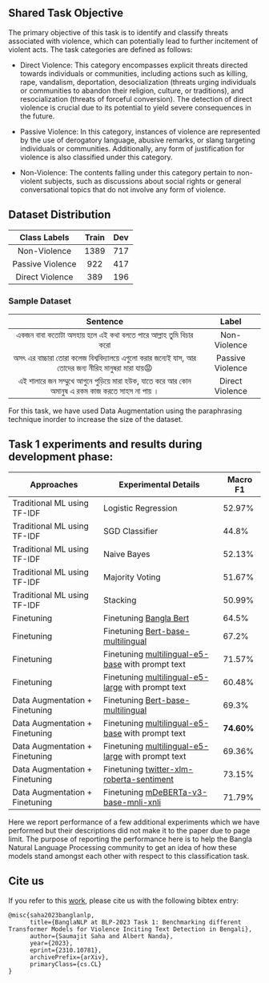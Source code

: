 ## Shared Task Objective 
The primary objective of this task is to identify and classify threats associated with violence, which can potentially lead to further incitement of violent acts.
The task categories are defined as follows:

- Direct Violence: This category encompasses explicit threats directed towards individuals or communities, including actions such as killing, rape, vandalism, deportation, desocialization (threats urging individuals or communities to abandon their religion, culture, or traditions), and resocialization (threats of forceful conversion). The detection of direct violence is crucial due to its potential to yield severe consequences in the future.

- Passive Violence: In this category, instances of violence are represented by the use of derogatory language, abusive remarks, or slang targeting individuals or communities. Additionally, any form of justification for violence is also classified under this category.

- Non-Violence: The contents falling under this category pertain to non-violent subjects, such as discussions about social rights or general conversational topics that do not involve any form of violence.

## Dataset Distribution

| **Class Labels** | **Train** | **Dev** |
|:----------------:|:---------:|:-------:|
|   Non-Violence   |    1389   |   717   |
| Passive Violence |    922    |   417   |
|  Direct Violence |    389    |   196   |

### Sample Dataset

|                                          **Sentence**                                          |     **Label**    |
|:----------------------------------------------------------------------------------------------:|:----------------:|
|                 একজন বাবা কতোটা অসহায় হলে এই কথা বলতে পারে আল্লাহ তুমি বিচার করো                 |   Non-Violence   |
| অসৎ এর বাচ্চারা তোরা কলেজ বিশ্ববিদ্যালয়ে এগুলো করার জন্যেই যাস, আর তোদের জন্য নীরিহ মানুষরা মারা যায়😡 | Passive Violence |
|   এই শালারে জন সম্মুখে আগুনে পুড়িয়ে মারা হউক, যাতে করে আর কোন অমানুষ এ রকম কাজ করতে সাহস না পায় ।   |  Direct Violence |

For this task, we have used Data Augmentation using the paraphrasing technique inorder to increase the size of the dataset.

## Task 1 experiments and results during development phase: 

| Approaches                     | Experimental Details                                            | Macro F1 |
|--------------------------------|-----------------------------------------------------------------|----------|
| Traditional ML using TF-IDF | Logistic Regression | 52.97% |
| Traditional ML using TF-IDF | SGD Classifier      | 44.8%  |
| Traditional ML using TF-IDF | Naive Bayes         | 52.13% |
| Traditional ML using TF-IDF | Majority Voting     | 51.67% |
| Traditional ML using TF-IDF | Stacking            | 50.99% |
| Finetuning                     | Finetuning [Bangla Bert](https://huggingface.co/sagorsarker/bangla-bert-base)                                          | 64.5%     |
| Finetuning                     | Finetuning [Bert-base-multilingual](https://huggingface.co/bert-base-multilingual-uncased)                               | 67.2%     |
| Finetuning                     | Finetuning [multilingual-e5-base](https://huggingface.co/intfloat/multilingual-e5-base) with prompt text                | 71.57%    |
| Finetuning                     | Finetuning [multilingual-e5-large](https://huggingface.co/intfloat/multilingual-e5-large) with prompt text               | 60.48%    |
| Data Augmentation + Finetuning | Finetuning [Bert-base-multilingual](https://huggingface.co/bert-base-multilingual-uncased)                             | 69.3%     |
| Data Augmentation + Finetuning | Finetuning [multilingual-e5-base](https://huggingface.co/intfloat/multilingual-e5-base) with prompt text  | **74.60%**   |
| Data Augmentation + Finetuning | Finetuning [multilingual-e5-large](https://huggingface.co/intfloat/multilingual-e5-large) with prompt text | 69.36%   |
| Data Augmentation + Finetuning | Finetuning [twitter-xlm-roberta-sentiment](https://huggingface.co/cardiffnlp/twitter-xlm-roberta-base-sentiment)           | 73.15%   |
| Data Augmentation + Finetuning | Finetuning [mDeBERTa-v3-base-mnli-xnli](https://huggingface.co/MoritzLaurer/mDeBERTa-v3-base-mnli-xnli)              | 71.79%   |

Here we report performance of a few additional experiments which we have performed but their descriptions did not make it to the paper due to page limit. The purpose of reporting the performance here is to help the Bangla Natural Language Processing community to get an idea of how these models stand amongst each other with respect to this classification task.

## Cite us

If you refer to this [work](https://arxiv.org/abs/2310.10781), please cite us with the following bibtex entry:
```
@misc{saha2023banglanlp,
      title={BanglaNLP at BLP-2023 Task 1: Benchmarking different Transformer Models for Violence Inciting Text Detection in Bengali}, 
      author={Saumajit Saha and Albert Nanda},
      year={2023},
      eprint={2310.10781},
      archivePrefix={arXiv},
      primaryClass={cs.CL}
}
```
